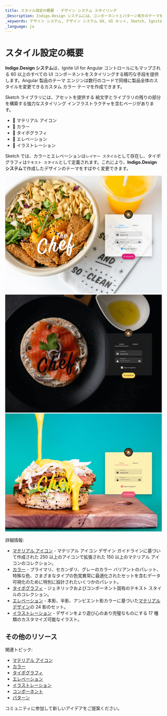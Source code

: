 ```yaml
---
title: スタイル設定の概要 - デザイン システム スタイリング
_Description: Indigo.Design システムには、コンポーネントとパターン両方のテーマを定義するために必要な項目がすべて含まれます。
_кeywords: デザイン システム, デザイン システム UX, UI キット, Sketch, Ignite UI for Angular, Sketch to Angular, Angular, Angular デザイン システム, Sketch からコードをエクスポート, Angular 用のデザイン キット, Sketch HTML, Sketch to HTML, Sketch UI キット
_language: ja
---
```


# スタイル設定の概要

**Indigo.Design システム**は、Ignite UI for Angular コントロールにもマップされる 60 以上のすべての UI コンポーネントをスタイリングする精巧な手段を提供します。Angular 製品のテーマ エンジンは数行のコードで同様に製品全体のスタイルを変更できるカスタム カラー テーマを作成できます。

Sketch ライブラリには、アセットを提供する  絵文字とライブラリの残りの部分を構築する強力なスタイリング インフラストラクチャを含むページがあります。

- 🎨 マテリアル アイコン
- 🎨 カラー
- 🎨 タイポグラフィ
- 🎨 エレベーション
- 🎨 イラストレーション

Sketch では、カラーとエレベーションは`レイヤー スタイル`として存在し、タイポグラフィは`テキスト スタイル`として定義されます。これにより、**Indigo.Design システム**で作成したデザインのテーマをすばやく変更できます。

<img class="responsive-img" src="../images/theme_overview_default.png" />

<img class="responsive-img" src="../images/theme_overview_dark.png" />

<img class="responsive-img" src="../images/theme_overview_vibrant.png" />

詳細情報:

- [マテリアル アイコン](material-icons.md) - マテリアル アイコン デザイン ガイドラインに基づいて作成された 250 以上のアイコンで拡張された 150 以上のマテリアル アイコンのコレクション。
- [カラー](colors.md) - プライマリ、セカンダリ、グレーのカラー バリアントのパレット、特殊な色、さまざまなタイプの色覚異常に最適化されたセットを含むデータ可視化のために特別に設計されたいくつかのパレット。 
- [タイポグラフィ](typography.md) - ジェネリックおよびコンポーネント固有のテキスト スタイルのコレクション。
- [エレベーション](elevation.md) - 本影、半影、アンビエント影カラーに基づいた[マテリアル デザイン](https://material.io/design/environment/elevation.html)の 24 影のセット。
- [イラストレーション](illustrations.md) - デザインをより遊び心のあり完璧なものにする 17 種類のカスタマイズ可能なイラスト。

## その他のリソース

関連トピック:

- [マテリアル アイコン](material-icons.md)
- [カラー](colors.md)
- [タイポグラフィ](typography.md)
- [エレベーション](elevation.md)
- [イラストレーション](illustrations.md)
- [コンポーネント](../components/components-overview.md)
- [パターン](../patterns/patterns-overview.md)
  <div class="divider--half"></div>

コミュニティに参加して新しいアイデアをご提案ください。
